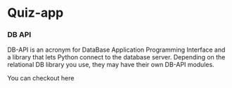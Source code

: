 # Quiz-app

### DB API
DB-API is an acronym for DataBase Application Programming Interface and a library that lets Python connect to the database server. Depending on the relational DB library you use, they may have their own DB-API modules.

You can checkout here 
